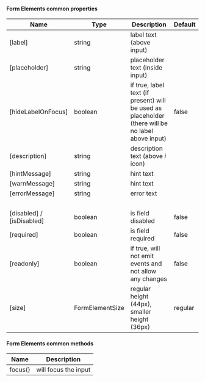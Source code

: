 #### Form Elements common properties
Name | Type | Description | Default
--- | --- | --- | ---
[label] | string | label text (above input)| &nbsp;
[placeholder] | string | placeholder text (inside input) | &nbsp;
[hideLabelOnFocus] | boolean | if true, label text (if present) will be used as placeholder (there will be no label above input) | false
[description] | string | description text (above <i>i</i> icon) | &nbsp;
[hintMessage] | string | hint text | &nbsp;
[warnMessage] | string | hint text | &nbsp;
[errorMessage] | string | error text | &nbsp;
&nbsp; | &nbsp; | &nbsp; | &nbsp;
[disabled] / [isDisabled] | boolean | is field disabled | false
[required] | boolean | is field required | false
[readonly] | boolean | if true, will not emit events and not allow any changes | false
[size] | FormElementSize | regular height (44px), smaller height (36px) | regular

#### Form Elements common methods
Name | Description
--- | ---
focus() | will focus the input

